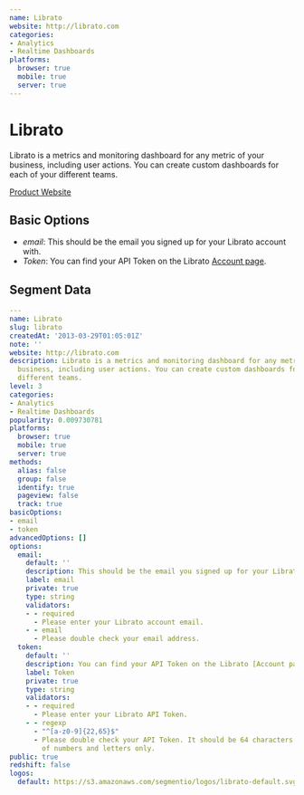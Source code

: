 ```yaml
---
name: Librato
website: http://librato.com
categories:
- Analytics
- Realtime Dashboards
platforms:
  browser: true
  mobile: true
  server: true
---
```


# Librato

Librato is a metrics and monitoring dashboard for any metric of your business, including user actions. You can create custom dashboards for each of your different teams.

[Product Website](http://librato.com)

## Basic Options

- *email*: This should be the email you signed up for your Librato account with.
- *Token*: You can find your API Token on the Librato [Account page](https://metrics.librato.com/account).


## Segment Data
```yaml
---
name: Librato
slug: librato
createdAt: '2013-03-29T01:05:01Z'
note: ''
website: http://librato.com
description: Librato is a metrics and monitoring dashboard for any metric of your
  business, including user actions. You can create custom dashboards for each of your
  different teams.
level: 3
categories:
- Analytics
- Realtime Dashboards
popularity: 0.009730781
platforms:
  browser: true
  mobile: true
  server: true
methods:
  alias: false
  group: false
  identify: true
  pageview: false
  track: true
basicOptions:
- email
- token
advancedOptions: []
options:
  email:
    default: ''
    description: This should be the email you signed up for your Librato account with.
    label: email
    private: true
    type: string
    validators:
    - - required
      - Please enter your Librato account email.
    - - email
      - Please double check your email address.
  token:
    default: ''
    description: You can find your API Token on the Librato [Account page](https://metrics.librato.com/account).
    label: Token
    private: true
    type: string
    validators:
    - - required
      - Please enter your Librato API Token.
    - - regexp
      - "^[a-z0-9]{22,65}$"
      - Please double check your API Token. It should be 64 characters long and composed
        of numbers and letters only.
public: true
redshift: false
logos:
  default: https://s3.amazonaws.com/segmentio/logos/librato-default.svg

```

